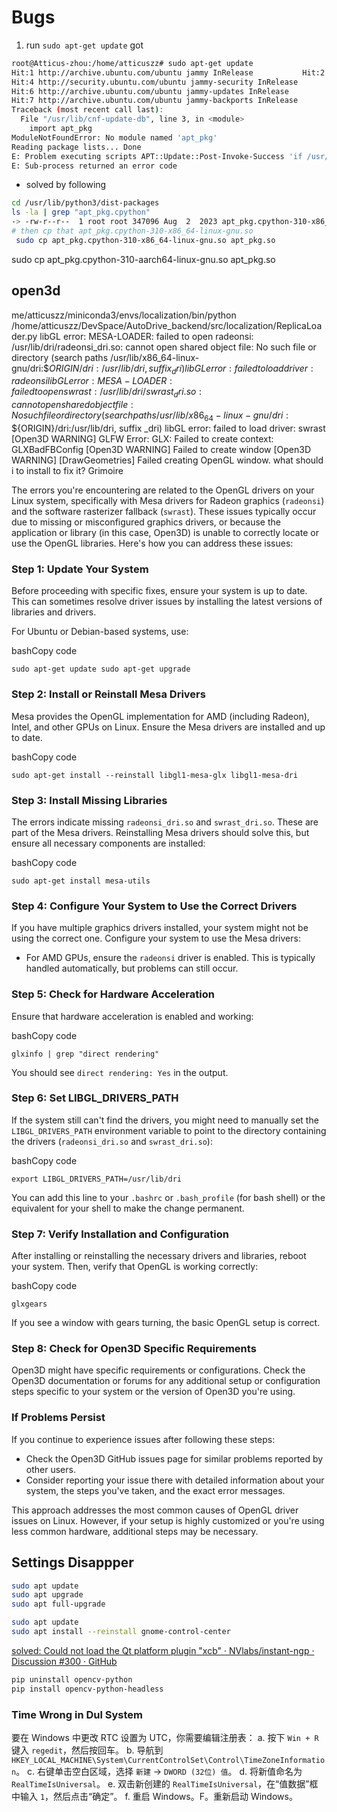 # Bugs

1. run `sudo apt-get update` got

```bash
root@Atticus-zhou:/home/atticuszz# sudo apt-get update
Hit:1 http://archive.ubuntu.com/ubuntu jammy InRelease           Hit:2 https://download.docker.com/linux/ubuntu jammy InRelease   Hit:3 https://developer.download.nvidia.com/compute/cuda/repos/wsl-ubuntu/x86_64  InRelease
Hit:4 http://security.ubuntu.com/ubuntu jammy-security InRelease                                                           Hit:5 https://ppa.launchpadcontent.net/deadsnakes/ppa/ubuntu jammy InRelease
Hit:6 http://archive.ubuntu.com/ubuntu jammy-updates InRelease
Hit:7 http://archive.ubuntu.com/ubuntu jammy-backports InRelease
Traceback (most recent call last):
  File "/usr/lib/cnf-update-db", line 3, in <module>
    import apt_pkg
ModuleNotFoundError: No module named 'apt_pkg'
Reading package lists... Done
E: Problem executing scripts APT::Update::Post-Invoke-Success 'if /usr/bin/test -w /var/lib/command-not-found/ -a -e /usr/lib/cnf-update-db; then /usr/lib/cnf-update-db > /dev/null; fi'
E: Sub-process returned an error code
```

- solved by following

```bash
cd /usr/lib/python3/dist-packages
ls -la | grep "apt_pkg.cpython"
-> -rw-r--r--  1 root root 347096 Aug  2  2023 apt_pkg.cpython-310-x86_64-linux-gnu.so
# then cp that apt_pkg.cpython-310-x86_64-linux-gnu.so
 sudo cp apt_pkg.cpython-310-x86_64-linux-gnu.so apt_pkg.so
```

sudo cp apt_pkg.cpython-310-aarch64-linux-gnu.so apt_pkg.so

## open3d

me/atticuszz/miniconda3/envs/localization/bin/python /home/atticuszz/DevSpace/AutoDrive_backend/src/localization/ReplicaLoader.py libGL error: MESA-LOADER: failed to open radeonsi: /usr/lib/dri/radeonsi_dri.so: cannot open shared object file: No such file or directory (search paths /usr/lib/x86_64-linux-gnu/dri:\$${ORIGIN}/dri:/usr/lib/dri, suffix_dri) libGL error: failed to load driver: radeonsi libGL error: MESA-LOADER: failed to open swrast: /usr/lib/dri/swrast_dri.so: cannot open shared object file: No such file or directory (search paths /usr/lib/x86_64-linux-gnu/dri:\$${ORIGIN}/dri:/usr/lib/dri, suffix \_dri) libGL error: failed to load driver: swrast [Open3D WARNING] GLFW Error: GLX: Failed to create context: GLXBadFBConfig [Open3D WARNING] Failed to create window [Open3D WARNING] [DrawGeometries] Failed creating OpenGL window. what should i to install to fix it?
Grimoire

The errors you're encountering are related to the OpenGL drivers on your Linux system, specifically with Mesa drivers for Radeon graphics (`radeonsi`) and the software rasterizer fallback (`swrast`). These issues typically occur due to missing or misconfigured graphics drivers, or because the application or library (in this case, Open3D) is unable to correctly locate or use the OpenGL libraries. Here's how you can address these issues:

### Step 1: Update Your System

Before proceeding with specific fixes, ensure your system is up to date. This can sometimes resolve driver issues by installing the latest versions of libraries and drivers.

For Ubuntu or Debian-based systems, use:

bashCopy code

`sudo apt-get update sudo apt-get upgrade`

### Step 2: Install or Reinstall Mesa Drivers

Mesa provides the OpenGL implementation for AMD (including Radeon), Intel, and other GPUs on Linux. Ensure the Mesa drivers are installed and up to date.

bashCopy code

`sudo apt-get install --reinstall libgl1-mesa-glx libgl1-mesa-dri`

### Step 3: Install Missing Libraries

The errors indicate missing `radeonsi_dri.so` and `swrast_dri.so`. These are part of the Mesa drivers. Reinstalling Mesa drivers should solve this, but ensure all necessary components are installed:

bashCopy code

`sudo apt-get install mesa-utils`

### Step 4: Configure Your System to Use the Correct Drivers

If you have multiple graphics drivers installed, your system might not be using the correct one. Configure your system to use the Mesa drivers:

- For AMD GPUs, ensure the `radeonsi` driver is enabled. This is typically handled automatically, but problems can still occur.

### Step 5: Check for Hardware Acceleration

Ensure that hardware acceleration is enabled and working:

bashCopy code

`glxinfo | grep "direct rendering"`

You should see `direct rendering: Yes` in the output.

### Step 6: Set LIBGL_DRIVERS_PATH

If the system still can't find the drivers, you might need to manually set the `LIBGL_DRIVERS_PATH` environment variable to point to the directory containing the drivers (`radeonsi_dri.so` and `swrast_dri.so`):

bashCopy code

`export LIBGL_DRIVERS_PATH=/usr/lib/dri`

You can add this line to your `.bashrc` or `.bash_profile` (for bash shell) or the equivalent for your shell to make the change permanent.

### Step 7: Verify Installation and Configuration

After installing or reinstalling the necessary drivers and libraries, reboot your system. Then, verify that OpenGL is working correctly:

bashCopy code

`glxgears`

If you see a window with gears turning, the basic OpenGL setup is correct.

### Step 8: Check for Open3D Specific Requirements

Open3D might have specific requirements or configurations. Check the Open3D documentation or forums for any additional setup or configuration steps specific to your system or the version of Open3D you're using.

### If Problems Persist

If you continue to experience issues after following these steps:

- Check the Open3D GitHub issues page for similar problems reported by other users.
- Consider reporting your issue there with detailed information about your system, the steps you've taken, and the exact error messages.

This approach addresses the most common causes of OpenGL driver issues on Linux. However, if your setup is highly customized or you're using less common hardware, additional steps may be necessary.

## Settings Disappper

```bash
sudo apt update
sudo apt upgrade
sudo apt full-upgrade

sudo apt update
sudo apt install --reinstall gnome-control-center
```

[solved: Could not load the Qt platform plugin "xcb" · NVlabs/instant-ngp · Discussion #300 · GitHub](https://github.com/NVlabs/instant-ngp/discussions/300)

```bash
pip uninstall opencv-python
pip install opencv-python-headless
```

### Time Wrong in Dul System

要在 Windows 中更改 RTC 设置为 UTC，你需要编辑注册表：
a. 按下 `Win + R` 键入 `regedit`，然后按回车。
b. 导航到 `HKEY_LOCAL_MACHINE\System\CurrentControlSet\Control\TimeZoneInformation`。
c. 右键单击空白区域，选择 `新建` -> `DWORD (32位) 值`。
d. 将新值命名为 `RealTimeIsUniversal`。
e. 双击新创建的 `RealTimeIsUniversal`，在“值数据”框中输入 `1`，然后点击“确定”。
f. 重启 Windows。F。重新启动 Windows。
